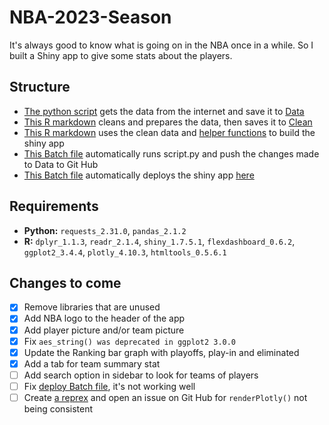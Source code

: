 # NBA-2023-Season
It's always good to know what is going on in the NBA once in a while. So I built a Shiny app to give some stats about the players.

## Structure
- [The python script](script.py) gets the data from the internet and save it to [Data](Data)
- [This R markdown](nba.Rmd) cleans and prepares the data, then saves it to [Clean](Clean)
- [This R markdown](data_cleaning.Rmd) uses the clean data and [helper functions](helpers.R) to build the shiny app
- [This Batch file](run_tasks.bat) automatically runs script.py and push the changes made to Data to Git Hub
- [This Batch file](deploy.bat) automatically deploys the shiny app [here](https://78luxg-jean0luc-yao.shinyapps.io/nba_stats/)

## Requirements
- **Python:** `requests_2.31.0`, `pandas_2.1.2`
- **R:** `dplyr_1.1.3`, `readr_2.1.4`, `shiny_1.7.5.1`, `flexdashboard_0.6.2`, `ggplot2_3.4.4`, `plotly_4.10.3`, `htmltools_0.5.6.1`

## Changes to come
- [x] Remove libraries that are unused
- [x] Add NBA logo to the header of the app
- [x] Add player picture and/or team picture
- [x] Fix `aes_string() was deprecated in ggplot2 3.0.0`
- [x] Update the Ranking bar graph with playoffs, play-in and eliminated
- [x] Add a tab for team summary stat
- [ ] Add search option in sidebar to look for teams of players
- [ ] Fix [deploy Batch file](deploy.bat), it's not working well
- [ ] Create [a reprex](https://reprex.tidyverse.org/) and open an issue on Git Hub for `renderPlotly()` not being consistent
